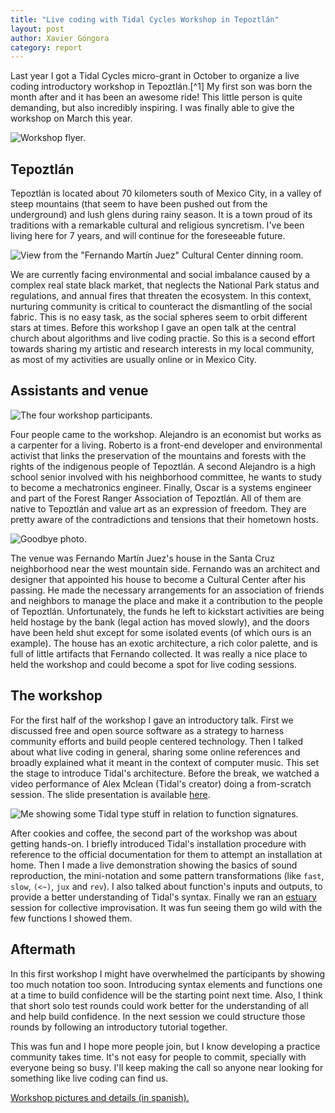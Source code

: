 ```yaml
---
title: "Live coding with Tidal Cycles Workshop in Tepoztlán"
layout: post
author: Xavier Góngora
category: report
---
```

Last year I got a Tidal Cycles micro-grant in October to organize a live coding introductory workshop in Tepoztlán.[^1]
My first son was born the month after and it has been an awesome ride!
This little person is quite demanding, but also incredibly inspiring.
I was finally able to give the workshop on March this year.

![Workshop flyer.](/imgs/2024-tidal-init/cartel.png)

## Tepoztlán

Tepoztlán is located about 70 kilometers south of Mexico City,
in a valley of steep mountains (that seem to have been pushed out from the underground) and lush glens during rainy season.
It is a town proud of its traditions with a remarkable cultural and religious syncretism.
I've been living here for 7 years, and will continue for the foreseeable future.

![View from the "Fernando Martín Juez" Cultural Center dinning room.](/imgs/2024-tidal-init/5.jpg)

We are currently facing environmental and social imbalance caused by a complex
real state black market, that neglects the National Park status and regulations,
and annual fires that threaten the ecosystem.
In this context, nurturing community is critical to counteract the dismantling of the social fabric.
This is no easy task, as the social spheres seem to orbit different stars at times.
Before this workshop I gave an open talk at the central church about algorithms and live coding practie.
So this is a second effort towards sharing my artistic and research interests in my local community,
as most of my activities are usually online or in Mexico City.

## Assistants and venue

![The four workshop participants.](/imgs/2024-tidal-init/7.jpg)

Four people came to the workshop. Alejandro is an economist but works as a carpenter for a living.
Roberto is a front-end developer and environmental activist that links the preservation of the mountains and forests with
the rights of the indigenous people of Tepoztlán.
A second Alejandro is a high school senior involved with his neighborhood committee, he wants to study to become a mechatronics engineer.
Finally, Oscar is a systems engineer and part of the Forest Ranger Association of Tepoztlán.
All of them are native to Tepoztlán and value art as an expression of freedom.
They are pretty aware of the contradictions and tensions that their hometown hosts.

![Goodbye photo.](/imgs/2024-tidal-init/8.jpg)

The venue was Fernando Martín Juez's house in the Santa Cruz neighborhood near the west mountain side.
Fernando was an architect and designer that appointed his house to become a Cultural Center after his passing.
He made the necessary arrangements for an association of friends and neighbors to manage the place and make it a contribution to the people of Tepoztlán.
Unfortunately, the funds he left to kickstart activities are being held hostage by the bank (legal action has moved slowly),
and the doors have been held shut except for some isolated events (of which ours is an example).
The house has an exotic architecture, a rich color palette, and is full of little artifacts that Fernando collected.
It was really a nice place to held the workshop and could become a spot for live coding sessions.

## The workshop

For the first half of the workshop I gave an introductory talk.
First we discussed free and open source software as a
strategy to harness community efforts and build people centered technology.
Then I talked about what live coding in general, sharing some online references and
broadly explained what it meant in the context of computer music.
This set the stage to introduce Tidal's architecture.
Before the break, we watched a video performance of Alex Mclean (Tidal's creator) doing a from-scratch session.
The slide presentation is available [here](https://docs.google.com/presentation/d/e/2PACX-1vQ8h38f0t9CYkyP1UftIe1l-mmtrQjxeYh7i5sU4nfKoINEiV3xXKlgnFXlWsV3QWcKoNI94d-5RFfU/pub?start=false&loop=false&delayms=0).

![Me showing some Tidal type stuff in relation to function signatures.](/imgs/2024-tidal-init/3.jpg)

After cookies and coffee, the second part of the workshop was about getting hands-on.
I briefly introduced Tidal's installation procedure with reference to the official documentation for them to attempt an installation at home.
Then I made a live demonstration showing the basics of sound reproduction, the mini-notation and some pattern
transformations (like `fast`, `slow`, `(<~)`, `jux` and `rev`).
I also talked about function's inputs and outputs, to provide a better understanding of Tidal's syntax.
Finally we ran an [estuary](https://estuary.mcmaster.ca) session for collective improvisation.
It was fun seeing them go wild with the few functions I showed them.

## Aftermath

In this first workshop I might have overwhelmed the participants by showing too much notation too soon.
Introducing syntax elements and functions one at a time to build confidence will be the starting point next time.
Also, I think that short solo test rounds could work better for the understanding of all and help build confidence.
In the next session we could structure those rounds by following an introductory tutorial together.

This was fun and I hope more people join, but I know developing a practice community takes time.
It's not easy for people to commit, specially with everyone being so busy.
I'll keep making the call so anyone near looking for something like live coding can find us.

[Workshop pictures and details (in spanish).](/actividades/2024-tidal-init.html)
